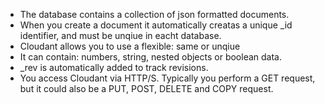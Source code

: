 - The database contains a collection of json formatted documents. 
- When you create a document it automatically creatas a unique _id identifier, and must be unqiue in eacht database.
- Cloudant allows you to use a flexible: same or unqiue
- It can contain: numbers, string, nested objects or boolean data. 
- _rev is automatically added to track revisions. 
- You access Cloudant via HTTP/S. Typically you perform a GET request, but it could also be a PUT, POST, DELETE and COPY request.


